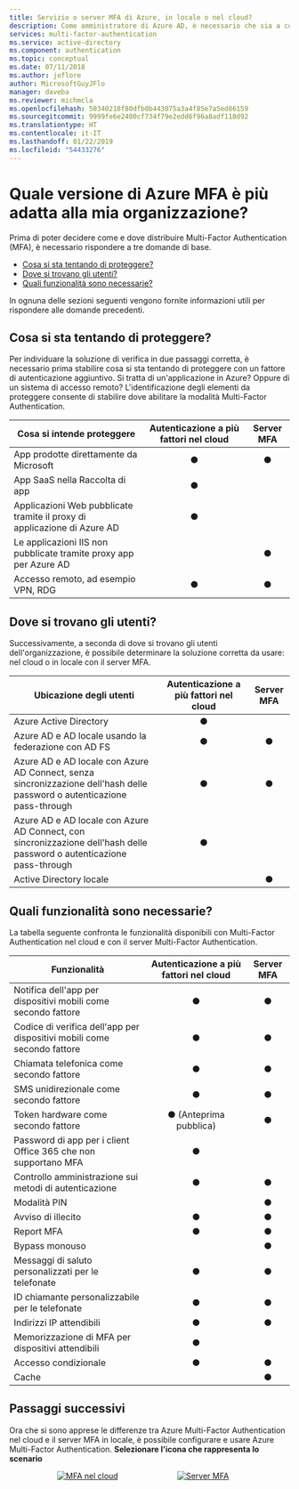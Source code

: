 ```yaml
---
title: Servizio o server MFA di Azure, in locale o nel cloud?
description: Come amministratore di Azure AD, è necessario che sia a conoscenza della versione di Multi-Factor Authentication che sarebbe consigliabile distribuire?
services: multi-factor-authentication
ms.service: active-directory
ms.component: authentication
ms.topic: conceptual
ms.date: 07/11/2018
ms.author: joflore
author: MicrosoftGuyJFlo
manager: daveba
ms.reviewer: michmcla
ms.openlocfilehash: 50340218f80dfb0b443075a3a4f85e7a5ed86159
ms.sourcegitcommit: 9999fe6e2400cf734f79e2edd6f96a8adf118d92
ms.translationtype: HT
ms.contentlocale: it-IT
ms.lasthandoff: 01/22/2019
ms.locfileid: "54433276"
---
```

# <a name="which-version-of-azure-mfa-is-right-for-my-organization"></a>Quale versione di Azure MFA è più adatta alla mia organizzazione?

Prima di poter decidere come e dove distribuire Multi-Factor Authentication (MFA), è necessario rispondere a tre domande di base.

* [Cosa si sta tentando di proteggere?](#what-am-i-trying-to-secure)
* [Dove si trovano gli utenti?](#where-are-the-users-located)
* [Quali funzionalità sono necessarie?](#what-features-do-i-need)

In ognuna delle sezioni seguenti vengono fornite informazioni utili per rispondere alle domande precedenti.

## <a name="what-am-i-trying-to-secure"></a>Cosa si sta tentando di proteggere?

Per individuare la soluzione di verifica in due passaggi corretta, è necessario prima stabilire cosa si sta tentando di proteggere con un fattore di autenticazione aggiuntivo. Si tratta di un'applicazione in Azure? Oppure di un sistema di accesso remoto? L'identificazione degli elementi da proteggere consente di stabilire dove abilitare la modalità Multi-Factor Authentication.

| Cosa si intende proteggere | Autenticazione a più fattori nel cloud | Server MFA |
| --- |:---:|:---:|
| App prodotte direttamente da Microsoft |● |● |
| App SaaS nella Raccolta di app |● |  |
| Applicazioni Web pubblicate tramite il proxy di applicazione di Azure AD |● |  |
| Le applicazioni IIS non pubblicate tramite proxy app per Azure AD | |● |
| Accesso remoto, ad esempio VPN, RDG | ● | ● |

## <a name="where-are-the-users-located"></a>Dove si trovano gli utenti?

Successivamente, a seconda di dove si trovano gli utenti dell'organizzazione, è possibile determinare la soluzione corretta da usare: nel cloud o in locale con il server MFA.

| Ubicazione degli utenti | Autenticazione a più fattori nel cloud | Server MFA |
| --- |:---:|:---:|
| Azure Active Directory |● | |
| Azure AD e AD locale usando la federazione con AD FS |● |● |
| Azure AD e AD locale con Azure AD Connect, senza sincronizzazione dell'hash delle password o autenticazione pass-through |● |● |
| Azure AD e AD locale con Azure AD Connect, con sincronizzazione dell'hash delle password o autenticazione pass-through |● | |
| Active Directory locale | |● |

## <a name="what-features-do-i-need"></a>Quali funzionalità sono necessarie?

La tabella seguente confronta le funzionalità disponibili con Multi-Factor Authentication nel cloud e con il server Multi-Factor Authentication.

| Funzionalità | Autenticazione a più fattori nel cloud | Server MFA |
| --- |:---:|:---:|
| Notifica dell'app per dispositivi mobili come secondo fattore | ● | ● |
| Codice di verifica dell'app per dispositivi mobili come secondo fattore | ● | ● |
| Chiamata telefonica come secondo fattore | ● | ● |
| SMS unidirezionale come secondo fattore | ● | ● |
| Token hardware come secondo fattore | ● (Anteprima pubblica) | ● |
| Password di app per i client Office 365 che non supportano MFA | ● | |
| Controllo amministrazione sui metodi di autenticazione | ● | ● |
| Modalità PIN | | ● |
| Avviso di illecito | ● | ● |
| Report MFA | ● | ● |
| Bypass monouso | | ● |
| Messaggi di saluto personalizzati per le telefonate | ● | ● |
| ID chiamante personalizzabile per le telefonate | ● | ● |
| Indirizzi IP attendibili | ● | ● |
| Memorizzazione di MFA per dispositivi attendibili | ● | |
| Accesso condizionale | ● | ● |
| Cache |  | ● |

## <a name="next-steps"></a>Passaggi successivi

Ora che si sono apprese le differenze tra Azure Multi-Factor Authentication nel cloud e il server MFA in locale, è possibile configurare e usare Azure Multi-Factor Authentication. **Selezionare l'icona che rappresenta lo scenario**

<center>

[![MFA nel cloud](./media/concept-mfa-whichversion/cloud2.png)](howto-mfa-getstarted.md)  &nbsp;&nbsp;&nbsp;&nbsp;&nbsp;&nbsp;&nbsp;&nbsp;&nbsp;&nbsp;&nbsp;&nbsp;&nbsp;&nbsp;&nbsp;&nbsp;&nbsp;&nbsp;&nbsp;&nbsp;&nbsp;&nbsp;&nbsp;&nbsp;&nbsp; [![Server MFA](./media/concept-mfa-whichversion/server2.png)](howto-mfaserver-deploy.md) &nbsp;&nbsp;&nbsp;&nbsp;&nbsp; </center>
